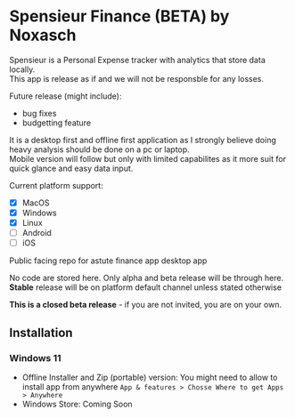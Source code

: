 # Spensieur Finance (BETA) by Noxasch

Spensieur is a Personal Expense tracker with analytics that store data locally. <br>
This app is release as if and we will not be responsble for any losses.

Future release (might include):
- bug fixes
- budgetting feature

It is a desktop first and offline first application as I strongly believe doing heavy analysis should be done on a pc or laptop. <br>
Mobile version will follow but only with limited capabilites as it more suit for quick glance and easy data input.

Current platform support:
- [x] MacOS
- [x] Windows
- [X] Linux
- [ ] Android
- [ ] iOS

Public facing repo for astute finance app desktop app

No code are stored here. Only alpha and beta release will be through here. <br>
**Stable** release will be on platform default channel unless stated otherwise

**This is a closed beta release** - if you are not invited, you are on your own.

## Installation
### Windows 11
- Offline Installer and Zip (portable) version: You might need to allow to install app from anywhere `App & features > Chosse Where to get Apps > Anywhere`
- Windows Store: Coming Soon

